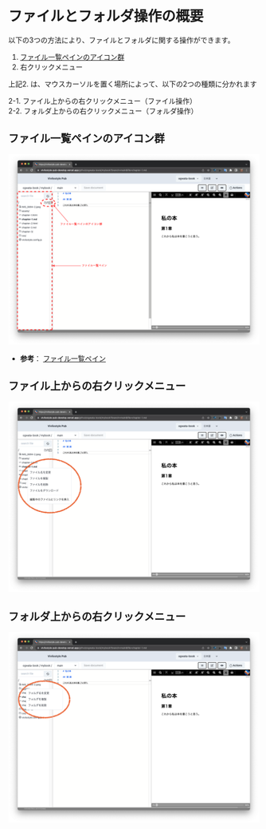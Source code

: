 # ファイルとフォルダ操作の概要

以下の3つの方法により、ファイルとフォルダに関する操作ができます。

1. [ファイル一覧ペインのアイコン群](/ja/file-and-folder-operations/file-list-pane-operations.md)
1. 右クリックメニュー

上記2. は、マウスカーソルを置く場所によって、以下の2つの種類に分かれます

2-1. ファイル上からの右クリックメニュー（ファイル操作）<br/>
2-2. フォルダ上からの右クリックメニュー（フォルダ操作）

## ファイル一覧ペインのアイコン群

![ ](images/file-and-folder-operations/overview/fig-1.png)

- **参考**： [ファイル一覧ペイン](/ja/readme-first/quick-start-guide-and-required-environment.md#%E3%83%95%E3%82%A1%E3%82%A4%E3%83%AB%E4%B8%80%E8%A6%A7%E3%83%9A%E3%82%A4%E3%83%B3)

## ファイル上からの右クリックメニュー

![ ](images/file-and-folder-operations/overview/fig-2.png)

## フォルダ上からの右クリックメニュー

![ ](images/file-and-folder-operations/overview/fig-3.png)